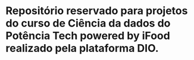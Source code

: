 # Repositório reservado para projetos do curso de Ciência da dados do Potência Tech powered by iFood realizado pela plataforma DIO.
